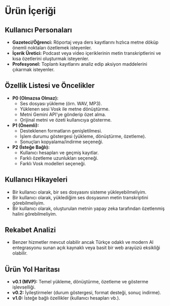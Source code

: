 # Ürün İçeriği

## Kullanıcı Personaları
- **Gazeteci/Öğrenci:** Röportaj veya ders kayıtlarını hızlıca metne döküp önemli noktaları özetlemek isteyenler.
- **İçerik Üretici:** Podcast veya video içeriklerinin metin transkriptlerini ve kısa özetlerini oluşturmak isteyenler.
- **Profesyonel:** Toplantı kayıtlarını analiz edip aksiyon maddelerini çıkarmak isteyenler.

## Özellik Listesi ve Öncelikler
- **P0 (Olmazsa Olmaz):**
    - Ses dosyası yükleme (örn. WAV, MP3).
    - Yüklenen sesi Vosk ile metne dönüştürme.
    - Metni Gemini API'ye gönderip özet alma.
    - Orijinal metni ve özeti kullanıcıya gösterme.
- **P1 (Önemli):**
    - Desteklenen formatların genişletilmesi.
    - İşlem durumu göstergesi (yükleme, dönüştürme, özetleme).
    - Sonuçları kopyalama/indirme seçeneği.
- **P2 (İsteğe Bağlı):**
    - Kullanıcı hesapları ve geçmiş kayıtlar.
    - Farklı özetleme uzunlukları seçeneği.
    - Farklı Vosk modelleri seçeneği.

## Kullanıcı Hikayeleri
- Bir kullanıcı olarak, bir ses dosyasını sisteme yükleyebilmeliyim.
- Bir kullanıcı olarak, yüklediğim ses dosyasının metin transkriptini görebilmeliyim.
- Bir kullanıcı olarak, oluşturulan metnin yapay zeka tarafından özetlenmiş halini görebilmeliyim.

## Rekabet Analizi
- Benzer hizmetler mevcut olabilir ancak Türkçe odaklı ve modern AI entegrasyonu sunan açık kaynaklı veya basit bir web arayüzü eksikliği olabilir.

## Ürün Yol Haritası
- **v0.1 (MVP):** Temel yükleme, dönüştürme, özetleme ve gösterme işlevselliği.
- **v0.2:** İyileştirmeler (durum göstergesi, format desteği, sonuç indirme).
- **v1.0:** İsteğe bağlı özellikler (kullanıcı hesapları vb.).